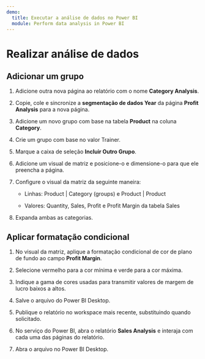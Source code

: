 ```yaml
---
demo:
  title: Executar a análise de dados no Power BI
  module: Perform data analysis in Power BI
---
```

# Realizar análise de dados

## Adicionar um grupo

1. Adicione outra nova página ao relatório com o nome **Category Analysis**.

1. Copie, cole e sincronize a **segmentação de dados Year** da página **Profit Analysis** para a nova página.

1. Adicione um novo grupo com base na tabela **Product** na coluna **Category**.

1. Crie um grupo com base no valor Trainer.

1. Marque a caixa de seleção **Incluir Outro Grupo**.

1. Adicione um visual de matriz e posicione-o e dimensione-o para que ele preencha a página.

1. Configure o visual da matriz da seguinte maneira:

    - Linhas: Product | Category (groups) e Product | Product

    - Valores: Quantity, Sales, Profit e Profit Margin da tabela Sales

1. Expanda ambas as categorias.

## Aplicar formatação condicional

1. No visual da matriz, aplique a formatação condicional de cor de plano de fundo ao campo **Profit Margin**.

1. Selecione vermelho para a cor mínima e verde para a cor máxima.

1. Indique a gama de cores usadas para transmitir valores de margem de lucro baixos a altos.

1. Salve o arquivo do Power BI Desktop.

1. Publique o relatório no workspace mais recente, substituindo quando solicitado.

1. No serviço do Power BI, abra o relatório **Sales Analysis** e interaja com cada uma das páginas do relatório.

1. Abra o arquivo no Power BI Desktop.
